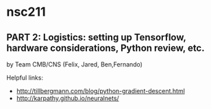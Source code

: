# nsc211


## PART 2: Logistics: setting up Tensorflow, hardware considerations, Python review, etc.
by Team CMB/CNS (Felix, Jared, Ben,Fernando) 















Helpful links:
* http://tillbergmann.com/blog/python-gradient-descent.html
* http://karpathy.github.io/neuralnets/

